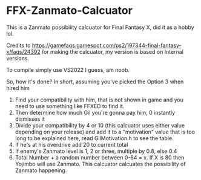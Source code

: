 # FFX-Zanmato-Calcuator
This is a Zanmato possibility calcuator for Final Fantasy X, did it as a hobby lol.

Credits to https://gamefaqs.gamespot.com/ps2/197344-final-fantasy-x/faqs/24392 for making the calcuator, my version is based on Internal versions.

To compile simply use VS2022 I guess, am noob.

So, how it's done? In short, assuming you've picked the Option 3 when hired him
1. Find your compatibility with him, that is not shown in game and you need to use something like FFXED to find it. 
2. Then determine how much Gil you're gonna pay him, 0 instantly dismisses it
3. Divide your compatibility by 4 or 10 (this calcuator uses either value depending on your release) and add it to a "motivation" value that is too long to be explained here, read GilMotivation.h to see the table.
4. If he's at his overdrive add 20 to current total
5. If enemy's Zanmato level is 1, 2 or three, multiple by 0.8, else 0.4
6. Total Number + a random number between 0-64 = x. If X is 80 then Yojimbo will use Zanmato. This calcuator calcuates the possibility of Zanmato happening.
